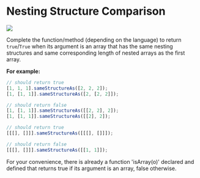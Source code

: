 # Nesting Structure Comparison

![](https://img.shields.io/badge/Difficulty-4kyu-blue?logo=codewars)

Complete the function/method (depending on the language) to return `true`/`True` when its argument is an array that has the same nesting structures and same corresponding length of nested arrays as the first array.

**For example:**

```js
// should return true
[1, 1, 1].sameStructureAs([2, 2, 2]);
[1, [1, 1]].sameStructureAs([2, [2, 2]]);

// should return false
[1, [1, 1]].sameStructureAs([[2, 2], 2]);
[1, [1, 1]].sameStructureAs([[2], 2]);

// should return true
[[[], []]].sameStructureAs([[[], []]]);

// should return false
[[[], []]].sameStructureAs([[1, 1]]);
```

For your convenience, there is already a function 'isArray(o)' declared and defined that returns true if its argument is an array, false otherwise.
